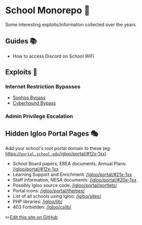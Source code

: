 # School Monorepo 🏫
Some interesting exploits/information collected over the years

## Guides 📚
- How to access Discord on School WiFi

## Exploits 🤖
### Internet Restriction Bypasses
- [Sophos Bypass](SOPHOS.md)
- [Cyberhound Bypass](CYBERHOUND.md)
### Admin Privilege Escalation

## Hidden Igloo Portal Pages 🎭
Add your school's root portal domain to these (eg: [https://`portal.school.edu`/igloo/portal/#12x-1xx](https://portal.school.edu/igloo/portal/#12x-1xx))
- School Board papers, EREA documents, Annual Plans: [/igloo/portal/#12x-1xx](/igloo/portal/#12x-1xx)
- Learning Support and Enrichment: [/igloo/portal/#21x-1xx](/igloo/portal/#21x-1xx)
- Staff information, NESA documents: [/igloo/portal/#20x-1xx](/igloo/portal/#20x-1xx)
- Possibly Igloo source code: [/igloo/portal/portlets/](/igloo/portal/portlets/)
- Portal icons: [/igloo/portal/themes/](/igloo/portal/themes/)
- List of all schools using Igloo: [/igloo/sites/](/igloo/sites/)
- PHP libraries: [/igloo/lib/](/igloo/lib/)
- 403 Forbidden: [/igloo/cslib/](/igloo/cslib/)

✏️[Edit this site on GitHub](https://github.com/zany-face/school)
